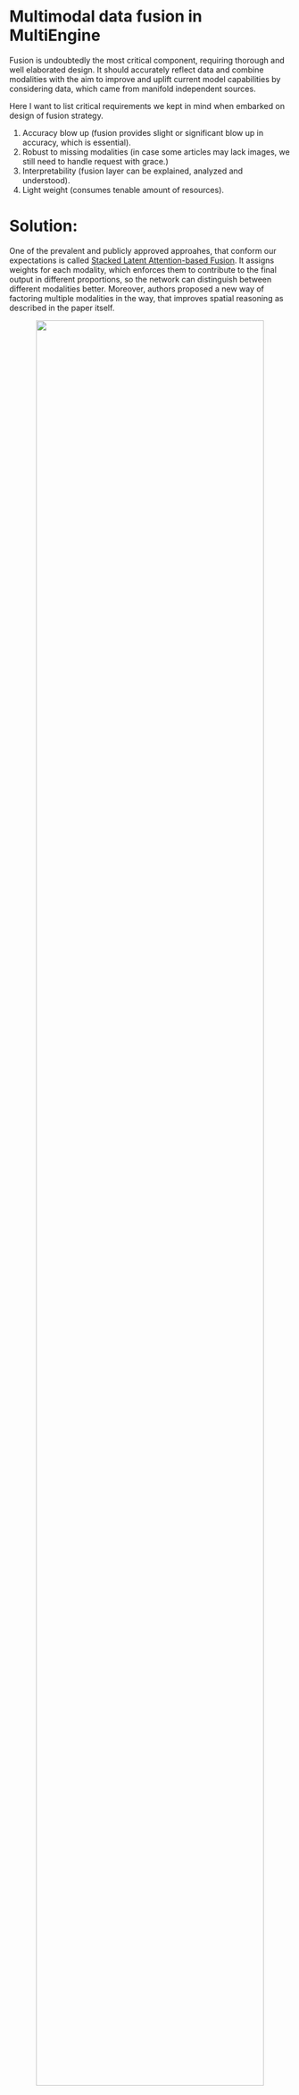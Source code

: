 # Multimodal data fusion in MultiEngine

Fusion is undoubtedly the most critical component, requiring thorough
and well elaborated design. It should accurately reflect data and combine 
modalities with the aim to improve and uplift current model capabilities by considering
data, which came from manifold independent sources. 

Here I want to list critical requirements we kept in mind
when embarked on design of fusion strategy.

1. Accuracy blow up (fusion provides slight or significant blow up in accuracy, which is essential).
2. Robust to missing modalities (in case some articles may lack images, we still need to handle request with grace.)
3. Interpretability (fusion layer can be explained, analyzed and understood).
4. Light weight (consumes tenable amount of resources).

# Solution: 
One of the prevalent and publicly approved
approahes, that conform our expectations is called [Stacked Latent Attention-based Fusion]( https://openaccess.thecvf.com/content_cvpr_2018/papers/Fan_Stacked_Latent_Attention_CVPR_2018_paper.pdf). It assigns
weights for each modality, which enforces them to contribute to the final output
in different proportions, so the network can distinguish between different modalities better. Moreover, authors proposed a new way of factoring multiple modalities in the way, that improves spatial reasoning as described in the paper itself.

<p align="center">
  <a><img src="https://github.com/LovePelmeni/MultiEngine/blob/main/docs/imgs/fusion_layer.png" style="width: 90%; height: 90%"></a>
</p>

# Implementation
The code for multimodal attention-based fusion algorithm is available under 'src/multimodal/fusions/attention_fusion.py' and has implementation in PyTorch.

- [Attention-based Fusion for multimodal video description]("https://arxiv.org/abs/1701.03126")
- [Attention Based Feature Fusion For Multi-Agent Collaborative Perception]("https://arxiv.org/abs/2305.02061")
- [Attention-based Fusion for Outfit Recommendation by Katrien Laenen, Marie-Francine Moens]("https://arxiv.org/abs/1908.10585")
